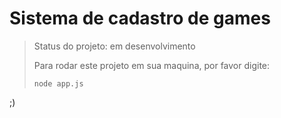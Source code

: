 <h1> Sistema de cadastro de games</h1>

> Status do projeto: em desenvolvimento
>
> Para rodar este projeto em sua maquina, por favor digite:
>
> ```
> node app.js
> ```

;)